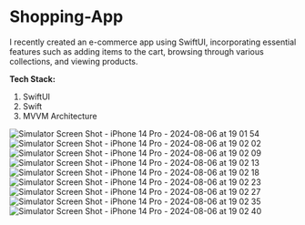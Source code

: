 # Shopping-App
I recently created an e-commerce app using SwiftUI, incorporating essential features such as adding items to the cart, browsing through various collections, and viewing products. 

**Tech Stack:**
1. SwiftUI
2. Swift
3. MVVM Architecture




![Simulator Screen Shot - iPhone 14 Pro - 2024-08-06 at 19 01 54](https://github.com/user-attachments/assets/606f8eb2-b872-4fb7-adcf-09405d51645f)
![Simulator Screen Shot - iPhone 14 Pro - 2024-08-06 at 19 02 02](https://github.com/user-attachments/assets/c6d07e74-6c5b-4b7e-b1f2-b137d74c5316)
![Simulator Screen Shot - iPhone 14 Pro - 2024-08-06 at 19 02 09](https://github.com/user-attachments/assets/8e05cf68-fbdc-47cd-be55-8c74d5c154d4)
![Simulator Screen Shot - iPhone 14 Pro - 2024-08-06 at 19 02 13](https://github.com/user-attachments/assets/a03f3054-a170-4c91-b643-a1da2c83706d)
![Simulator Screen Shot - iPhone 14 Pro - 2024-08-06 at 19 02 18](https://github.com/user-attachments/assets/85ebdc74-a5f5-4fd8-b0a6-3ede0b2c1956)
![Simulator Screen Shot - iPhone 14 Pro - 2024-08-06 at 19 02 23](https://github.com/user-attachments/assets/a86deda7-d022-48fa-9dbd-8e80580f6475)
![Simulator Screen Shot - iPhone 14 Pro - 2024-08-06 at 19 02 27](https://github.com/user-attachments/assets/4a73415c-2a17-482b-908b-7ef816fd2c76)
![Simulator Screen Shot - iPhone 14 Pro - 2024-08-06 at 19 02 35](https://github.com/user-attachments/assets/578d29a7-6f1b-4c95-8fe1-099a4ac61e63)
![Simulator Screen Shot - iPhone 14 Pro - 2024-08-06 at 19 02 40](https://github.com/user-attachments/assets/599be1eb-7d3a-48d9-8b32-74ec655904b9)
